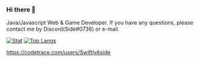 ### Hi there 👋

<!--
**SwiftlyAside/SwiftlyAside** is a ✨ _special_ ✨ repository because its `README.md` (this file) appears on your GitHub profile.

Here are some ideas to get you started:

- 🔭 I’m currently working on ...
- 🌱 I’m currently learning ...
- 👯 I’m looking to collaborate on ...
- 🤔 I’m looking for help with ...
- 💬 Ask me about ...
- 📫 How to reach me: ...
- 😄 Pronouns: ...
- ⚡ Fun fact: ...
-->

Java/Javascript Web & Game Developer. 
If you have any questions, please contact me by Discord(Side#0736) or e-mail. 

[![Stat](https://github-readme-stats.vercel.app/api?username=SwiftlyAside&theme=graywhite&show_icons=true&hide_border=true&bg_color=00000000&title_color=40C083&icon_color=40C083&text_color=246D4A)](https://github.com/SwiftlyAside)
[![Top Langs](https://github-readme-stats.vercel.app/api/top-langs/?username=SwiftlyAside&layout=compact&hide_border=true&bg_color=00000000&title_color=40C083&icon_color=40C083&text_color=246D4A)](https://github.com/SwiftlyAside)

https://codetrace.com/users/SwiftlyAside

